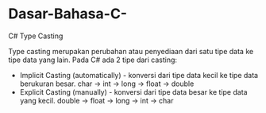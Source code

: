 # Dasar-Bahasa-C-


C# Type Casting

Type casting merupakan perubahan atau penyediaan dari satu tipe data ke tipe data yang lain.
Pada C# ada 2 tipe dari casting:

  - Implicit Casting (automatically) - konversi dari tipe data kecil ke tipe data berukuran besar.
    char -> int -> long -> float -> double
  - Explicit Casting (manually) - konversi dari tipe data besar ke tipe data yang kecil.
    double -> float -> long -> int -> char
